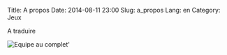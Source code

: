 Title: A propos
Date: 2014-08-11 23:00
Slug: a_propos
Lang: en
Category: Jeux

A traduire 


![Equipe au complet']({filename}/images/equipe_peril_en_daiza.jpg)
